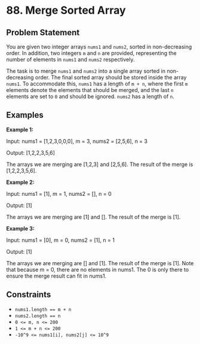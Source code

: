 # 88. Merge Sorted Array

## Problem Statement

You are given two integer arrays `nums1` and `nums2`, sorted in non-decreasing order. In addition, two integers `m` and `n` are provided, representing the number of elements in `nums1` and `nums2` respectively. 

The task is to merge `nums1` and `nums2` into a single array sorted in non-decreasing order. The final sorted array should be stored inside the array `nums1`. To accommodate this, `nums1` has a length of `m + n`, where the first `m` elements denote the elements that should be merged, and the last `n` elements are set to `0` and should be ignored. `nums2` has a length of `n`.

## Examples

**Example 1:**

Input: nums1 = [1,2,3,0,0,0], m = 3, nums2 = [2,5,6], n = 3

Output: [1,2,2,3,5,6]

The arrays we are merging are [1,2,3] and [2,5,6]. The result of the merge is [1,2,2,3,5,6].

**Example 2:**

Input: nums1 = [1], m = 1, nums2 = [], n = 0

Output: [1]

The arrays we are merging are [1] and []. The result of the merge is [1].

**Example 3:**

Input: nums1 = [0], m = 0, nums2 = [1], n = 1

Output: [1]

The arrays we are merging are [] and [1]. The result of the merge is [1]. Note that because m = 0, there are no elements in nums1. The 0 is only there to ensure the merge result can fit in nums1.

## Constraints

- `nums1.length == m + n`
- `nums2.length == n`
- `0 <= m, n <= 200`
- `1 <= m + n <= 200`
- `-10^9 <= nums1[i], nums2[j] <= 10^9`
